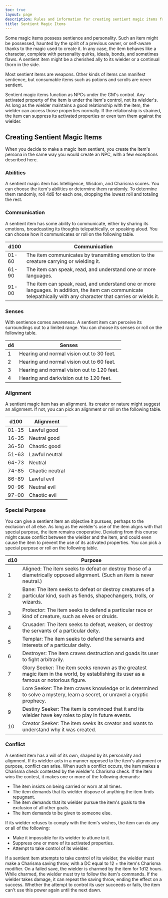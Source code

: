 ```yaml
---
toc: true
layout: page
description: Rules and information for creating sentient magic items from the 5th Edition (5e) SRD (System Reference Document).
title: Sentient Magic Items 
---
```

Some magic items possess sentience and personality. Such an item might be possessed, haunted by the spirit of a previous owner, or self-aware thanks to the magic used to create it. In any case, the item behaves like a character, complete with personality quirks, ideals, bonds, and sometimes flaws. A sentient item might be a cherished ally to its wielder or a continual thorn in the side.

Most sentient items are weapons. Other kinds of items can manifest sentience, but consumable items such as potions and scrolls are never sentient.

Sentient magic items function as NPCs under the GM's control. Any activated property of the item is under the item's control, not its wielder's. As long as the wielder maintains a good relationship with the item, the wielder can access those properties normally. If the relationship is strained, the item can suppress its activated properties or even turn them against the wielder. 

## Creating Sentient Magic Items 
When you decide to make a magic item sentient, you create the item's persona in the same way you would create an NPC, with a few exceptions described here. 

### Abilities 
A sentient magic item has Intelligence, Wisdom, and Charisma scores. You can choose the item's abilities or determine them randomly. To determine them randomly, roll 4d6 for each one, dropping the lowest roll and totaling the rest. 

### Communication 
A sentient item has some ability to communicate, either by sharing its emotions, broadcasting its thoughts telepathically, or speaking aloud. You can choose how it communicates or roll on the following table. 


| d100  | Communication |
|-------|---------------|
| 01-60 | The item communicates by transmitting emotion to the creature carrying or wielding it. |
| 61-90 | The item can speak, read, and understand one or more languages. |
| 91-00 |  The item can speak, read, and understand one or more languages. In addition, the item can communicate telepathically with any character that carries or wields it. |


### Senses 
With sentience comes awareness. A sentient item can perceive its surroundings out to a limited range. You can choose its senses or roll on the following table. 

| d4 | Senses                                     |
|----|--------------------------------------------|
| 1  | Hearing and normal vision out to 30 feet.  |
| 2  | Hearing and normal vision out to 60 feet.  |
| 3  | Hearing and normal vision out to 120 feet. |
| 4  | Hearing and darkvision out to 120 feet.    |

### Alignment 
A sentient magic item has an alignment. Its creator or nature might suggest an alignment. If not, you can pick an alignment or roll on the following table. 


| d100  | Alignment       |
|-------|-----------------|
| 01-15 | Lawful good     |
| 16-35 | Neutral good    |
| 36-50 | Chaotic good    |
| 51-63 | Lawful neutral  |
| 64-73 | Neutral         |
| 74-85 | Chaotic neutral |
| 86-89 | Lawful evil     |
| 90-96 | Neutral evil    |
| 97-00 | Chaotic evil    |

### Special Purpose 
You can give a sentient item an objective it pursues, perhaps to the exclusion of all else. As long as the wielder's use of the item aligns with that special purpose, the item remains cooperative. Deviating from this course might cause conflict between the wielder and the item, and could even cause the item to prevent the use of its activated properties. You can pick a special purpose or roll on the following table. 

| d10 | Purpose                                                                                                                                |
|-----|----------------------------------------------------------------------------------------------------------------------------------------|
| 1   | Aligned: The item seeks to defeat or destroy those of a diametrically opposed alignment. (Such an item is never neutral.)              |
| 2   | Bane: The item seeks to defeat or destroy creatures of a particular kind, such as fiends, shapechangers, trolls, or wizards.           |
| 3   | Protector: The item seeks to defend a particular race or kind of creature, such as elves or druids.                                    |
| 4   | Crusader: The item seeks to defeat, weaken, or destroy the servants of a particular deity.                                             |
| 5   | Templar: The item seeks to defend the servants and interests of a particular deity.                                                    |
| 6   | Destroyer: The item craves destruction and goads its user to fight arbitrarily.                                                        |
| 7   | Glory Seeker: The item seeks renown as the greatest magic item in the world, by establishing its user as a famous or notorious figure. |
| 8   | Lore Seeker: The item craves knowledge or is determined to solve a mystery, learn a secret, or unravel a cryptic prophecy.             |
| 9   | Destiny Seeker: The item is convinced that it and its wielder have key roles to play in future events.                                 |
| 10  | Creator Seeker: The item seeks its creator and wants to understand why it was created.                                                 |


### Conflict 
A sentient item has a will of its own, shaped by its personality and alignment. If its wielder acts in a manner opposed to the item's alignment or purpose, conflict can arise. When such a conflict occurs, the item makes a Charisma check contested by the wielder's Charisma check. If the item wins the contest, it makes one or more of the following demands:

* The item insists on being carried or worn at all times.
* The item demands that its wielder dispose of anything the item finds repugnant.
* The item demands that its wielder pursue the item's goals to the exclusion of all other goals.
* The item demands to be given to someone else. 

If its wielder refuses to comply with the item's wishes, the item can do any or all of the following:
* Make it impossible for its wielder to attune to it.
* Suppress one or more of its activated properties. 
* Attempt to take control of its wielder.

If a sentient item attempts to take control of its wielder, the wielder must make a Charisma saving throw, with a DC equal to 12 + the item's Charisma modifier. On a failed save, the wielder is charmed by the item for 1d12 hours. While charmed, the wielder must try to follow the item's commands. If the wielder takes damage, it can repeat the saving throw, ending the effect on a success. Whether the attempt to control its user succeeds or fails, the item can't use this power again until the next dawn.